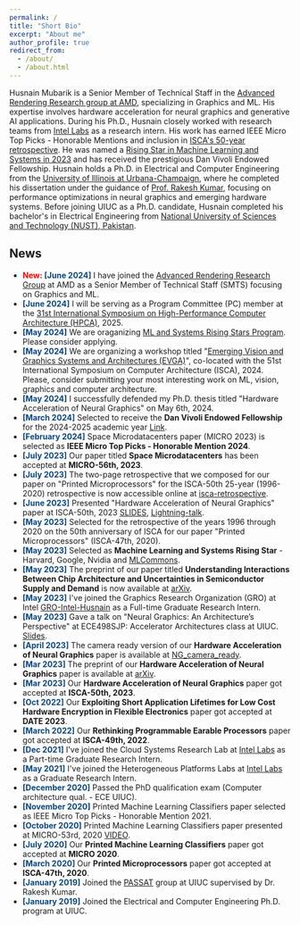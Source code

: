 ```yaml
---
permalink: /
title: "Short Bio"
excerpt: "About me"
author_profile: true
redirect_from: 
  - /about/
  - /about.html
---
```


Husnain Mubarik is a Senior Member of Technical Staff in the [Advanced Rendering Research group at AMD](https://gpuopen.com/advanced-rendering-research/),
specializing in Graphics and ML. 
His expertise involves hardware acceleration for neural graphics and generative AI applications.
During his Ph.D., Husnain closely worked with research teams from [Intel Labs](https://www.intel.com/content/www/us/en/research/overview.html)
as a research intern.
His work has earned IEEE Micro Top Picks - Honorable Mentions and inclusion 
in [ISCA's 50-year retrospective](https://sites.coecis.cornell.edu/isca50retrospective/papers/).
He was named a [Rising Star in Machine Learning and Systems in 2023](https://mlcommons.org/2023/07/introducing-the-2023-mlcommons-rising-stars/)
and has received the prestigious Dan Vivoli Endowed Fellowship.
Husnain holds a Ph.D. in Electrical and Computer Engineering from the [University of Illinois at Urbana-Champaign](https://ece.illinois.edu/),
where he completed his dissertation under the guidance of [Prof. Rakesh Kumar](https://passat.crhc.illinois.edu/), 
focusing on performance optimizations in neural graphics and emerging hardware systems.
Before joining UIUC as a Ph.D. candidate, Husnain completed his bachelor's in Electrical Engineering 
from [National University of Sciences and Technology (NUST), Pakistan](https://nust.edu.pk/).


## News
* **<span style="color: red;"> New: </span>** **<span style="color: #084780;">[June 2024]</span>**
I have joined the [Advanced Rendering Research Group](https://gpuopen.com/advanced-rendering-research/) at AMD as a Senior Member of Technical Staff (SMTS) focusing on Graphics and ML. 
* **<span style="color: #084780;">[June 2024]</span>** 
I will be serving as a Program Committee (PC) member at the [31st International Symposium on High-Performance Computer Architecture (HPCA)](https://hpca-conf.org/2025/), 2025.
* **<span style="color: #084780;">[May 2024]</span>** 
We are oraganizing [ML and Systems Rising Stars Program](https://mlcommons.org/about-us/programs/). Please consider applying.
* **<span style="color: #084780;">[May 2024]</span>** 
We are organizing a workshop titled "[Emerging Vision and Graphics Systems and Architectures (EVGA)](https://sites.google.com/view/evgaisca24)", co-located with the 51st International Symposium on Computer Architecture (ISCA), 2024. Please, consider submitting your most interesting work on ML, vision, graphics and computer architecture. 
* **<span style="color: #084780;">[May 2024]</span>** 
I successfully defended my Ph.D. thesis titled "Hardware Acceleration of Neural Graphics" on May 6th, 2024.
* **<span style="color: #084780;">[March 2024]</span>** 
Selected to receive the **Dan Vivoli Endowed Fellowship** for the 2024-2025 academic year [Link](https://ece.illinois.edu/academics/grad/fellowships/vivoli).
* **<span style="color: #084780;"> [February 2024]</span>** 
Space Microdatacenters paper (MICRO 2023) is selected as **IEEE Micro Top Picks - Honorable Mention 2024**. 
* **<span style="color: #084780;">[July 2023]</span>** 
Our paper titled **Space Microdatacenters** has been accepted at **MICRO-56th, 2023**. 
* **<span style="color: #084780;">[July 2023]</span>**
The two-page retrospective that we composed for our paper on "Printed Microprocessors" for the ISCA-50th 25-year (1996-2020) retrospective is now accessible online at [isca-retrospective](https://bpb-us-w2.wpmucdn.com/sites.coecis.cornell.edu/dist/7/587/files/2023/06/Kumar_2020_Printed.pdf). 
* **<span style="color: #084780;">[June 2023]</span>**
Presented "Hardware Acceleration of Neural Graphics" paper at ISCA-50th, 2023 [SLIDES](https://husnainmubarik.github.io/files/isca2023NG_copy.pptx), [Lightning-talk](https://www.youtube.com/watch?v=4KK4MNr-IBI&ab_channel=ACMSIGARCH).
* **<span style="color: #084780;">[May 2023]</span>**
Selected for the retrospective of the years 1996 through 2020 on the 50th anniversary of ISCA for our paper "Printed Microprocessors" (ISCA-47th, 2020).
* **<span style="color: #084780;">[May 2023]</span>** 
Selected as **Machine Learning and Systems Rising Star** - Harvard, Google, Nvidia and [MLCommons](https://mlcommons.org/en/rising-stars-2023/).
* **<span style="color: #084780;">[May 2023]</span>** 
The preprint of our paper titled **Understanding Interactions Between Chip Architecture and Uncertainties in Semiconductor Supply and Demand** is now available at [arXiv](https://arxiv.org/abs/2305.11059).
* **<span style="color: #084780;">[May 2023]</span>** 
I've joined the Graphics Research Organization (GRO) at Intel [GRO-Intel-Husnain](https://www.intel.com/content/www/us/en/developer/articles/community/graphic-researchers-muhammad-husnain-mubarik.html) as a Full-time Graduate Research Intern. 
* **<span style="color: #084780;">[May 2023]</span>** 
Gave a talk on "Neural Graphics: An Architecture’s Perspective" at ECE498SJP: Accelerator Architectures class at UIUC. [Slides](https://husnainmubarik.github.io/files/ece498SJPNG.pdf).
* **<span style="color: #084780;">[April 2023]</span>** 
The camera ready version of our **Hardware Acceleration of Neural Graphics** paper is available at [NG\_camera\_ready](https://husnainmubarik.github.io/files/isca_2023.pdf). 
* **<span style="color: #084780;">[Mar 2023]</span>** 
The preprint of our **Hardware Acceleration of Neural Graphics** paper is available at [arXiv](https://arxiv.org/abs/2303.05735). 
* **<span style="color: #084780;">[Mar 2023]</span>** 
Our **Hardware Acceleration of Neural Graphics** paper got accepted at **ISCA-50th, 2023**. 
* **<span style="color: #084780;">[Oct 2022]</span>** 
Our **Exploiting Short Application Lifetimes for Low Cost Hardware Encryption in Flexible Electronics** paper got accepted at **DATE 2023**. 
* **<span style="color: #084780;">[March 2022]</span>** 
Our **Rethinking Programmable Earable Processors** paper got accepted at **ISCA-49th, 2022**. 
* **<span style="color: #084780;">[Dec 2021]</span>** 
I've joined the Cloud Systems Research Lab at [Intel Labs](https://www.intel.com/content/www/us/en/research/overview.html) as a Part-time Graduate Research Intern. 
* **<span style="color: #084780;">[May 2021]</span>** 
I've joined the Heterogeneous Platforms Labs at [Intel Labs](https://www.intel.com/content/www/us/en/research/overview.html) as a Graduate Research Intern. 
* **<span style="color: #084780;">[December 2020]</span>** 
Passed the PhD qualification exam (Computer architecture qual. - ECE UIUC). 
* **<span style="color: #084780;">[November 2020]</span>** 
Printed Machine Learning Classifiers paper selected as IEEE Micro Top Picks - Honorable Mention 2021. 
* **<span style="color: #084780;">[October 2020]</span>** 
Printed Machine Learning Classifiers paper presented at MICRO-53rd, 2020 [VIDEO](https://www.youtube.com/watch?v=RzE-ThPiMxI). 
* **<span style="color: #084780;">[July 2020]</span>** 
Our **Printed Machine Learning Classifiers** paper got accepted at **MICRO 2020**. 
* **<span style="color: #084780;">[March 2020]</span>** 
Our **Printed Microprocessors** paper got accepted at **ISCA-47th, 2020**. 
* **<span style="color: #084780;">[January 2019]</span>** 
Joined the [PASSAT](https://passat.crhc.illinois.edu/) group at UIUC supervised by Dr. Rakesh Kumar. 
* **<span style="color: #084780;">[January 2019]</span>** 
Joined the Electrical and Computer Engineering Ph.D. program at UIUC.
